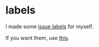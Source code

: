 # labels

I made some [issue labels](https://github.com/jkcclemens/labels/labels) for myself.

If you want them, use [this](https://label-sync.herokuapp.com).

